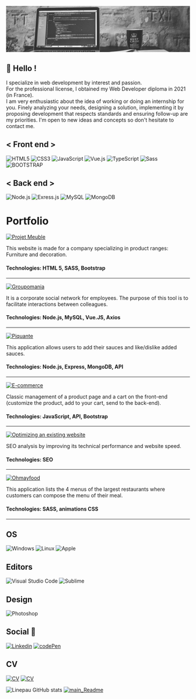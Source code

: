 <img src="main.png">


## 👋 Hello !

<p>
    I specialize in web development by interest and passion.</br>
    For the professional license, I obtained my Web Developer diploma in 2021 (in France).</br>
    I am very enthusiastic about the idea of ​​working or doing an internship for you.
    Finely analyzing your needs, designing a solution, implementing it by proposing development that respects standards and ensuring follow-up are my priorities.
    I'm open to new ideas and concepts so don't hesitate to contact me.
</p>

<h2>< Front end ></h2>

![HTML5](https://img.shields.io/badge/-HTML5-%23E44D27?style=for-the-badge&logo=html5&logoColor=ffffff)
![CSS3](https://img.shields.io/badge/-CSS3-%231572B6?style=for-the-badge&logo=css3)
![JavaScript](https://img.shields.io/badge/JAVASCRIPT-323330?style=for-the-badge&logo=javascript&logoColor=F7DF1E)
![Vue.js](https://img.shields.io/badge/Vue.js-35495E?style=for-the-badge&logo=vue.js&logoColor=4FC08D)
![TypeScript](https://img.shields.io/badge/TypeScript-21618C?style=for-the-badge&logo=TypeScript&logoColor=000000)
![Sass](https://img.shields.io/badge/Sass-7D3C98?style=for-the-badge&logo=Sass&logoColor=white)
![BOOTSTRAP](https://img.shields.io/badge/Bootstrap-563D7C?style=for-the-badge&logo=bootstrap&logoColor=white)

<h2>< Back end ></h2>

![Node.js](https://img.shields.io/badge/Node.js-229954?style=for-the-badge&logo=Node.js&logoColor=000000)
![Exress.js](https://img.shields.io/badge/Exress.js-%23777BB4.svg?style=for-the-badge&logo=Exress.js&logoColor=white)
![MySQL](https://img.shields.io/badge/MySQL-154360?style=for-the-badge&logo=MySQL&logoColor=white)
![MongoDB](https://img.shields.io/badge/MongoDB-239B56?style=for-the-badge&logo=MongoDB&logoColor=000000)

<h1>Portfolio</h1>

[![Projet Meuble](https://img.shields.io/badge/Projet_Meuble-F39C12?style=for-the-badge&logo=cliqz&logoColor=000000)](https://artur01300.github.io/ProjetMeuble/)

<p>
    This website is made for a company specializing in product ranges: Furniture and decoration.
</p>

#### Technologies: HTML 5, SASS, Bootstrap

***
   
[![Groupomania](https://img.shields.io/badge/Groupomania-F39C12?style=for-the-badge&logo=cliqz&logoColor=000000)](https://github.com/Artur01300/OC_P7)

<p>
    It is a corporate social network for employees. The purpose of this tool is to facilitate interactions between colleagues.
</p>

#### Technologies: Node.js, MySQL, Vue.JS, Axios

***

[![Piquante](https://img.shields.io/badge/Piquante-F39C12?style=for-the-badge&logo=cliqz&logoColor=000000)](https://github.com/Artur01300/OC_P6)

<p>
   This application allows users to add their sauces and like/dislike added sauces.
</p>

#### Technologies: Node.js, Express, MongoDB, API

***

   
[![E-commerce](https://img.shields.io/badge/E_commerce-F39C12?style=for-the-badge&logo=cliqz&logoColor=000000)](https://github.com/Artur01300/OC_P5)

<p>
   Classic management of a product page and a cart on the front-end (customize the product, add to your cart, send to the back-end).
</p>

#### Technologies: JavaScript, API, Bootstrap

***
   
[![Optimizing an existing website](https://img.shields.io/badge/Optimizing_an_existing_website?style=for-the-badge&logo=cliqz&logoColor=000000)](https://github.com/Artur01300/OC_P4)

<p>
   SEO analysis by improving its technical performance and website speed.
</p>

#### Technologies: SEO

***
   
[![Ohmayfood](https://img.shields.io/badge/Ohmayfood-F39C12?style=for-the-badge&logo=cliqz&logoColor=000000)](https://github.com/Artur01300/OC_P3)

<p>
    This application lists the 4 menus of the largest restaurants where customers can compose the menu of their meal.
</p>

#### Technologies: SASS, animations CSS
***

<h2>OS</h2>

![Windows](https://img.shields.io/badge/windows-0078D6?style=for-the-badge&logo=windows&logoColor=white)
![Linux](https://img.shields.io/badge/Linux-F1C40F?style=for-the-badge&logo=Linux&logoColor=white)
![Apple](https://img.shields.io/badge/Apple-797D7F?style=for-the-badge&logo=Apple&logoColor=white)

<h2>Editors</h2>

![Visual Studio Code](https://img.shields.io/badge/Visual%20Studio%20Code-0078d7.svg?style=for-the-badge&logo=visual-studio-code&logoColor=white)
![Sublime](https://img.shields.io/badge/Sublime-DC7633.svg?style=for-the-badge&logo=Sublime&logoColor=white)

<h2>Design</h2>

![Photoshop](https://img.shields.io/badge/Photoshop-2C4762.svg?style=for-the-badge&logo=Photoshop&logoColor=3498DB)

<h2>Social 👥</h2>

[![Linkedin](https://img.shields.io/badge/-Artur-2E86C1?style=for-the-badge&logo=Linkedin)](https://www.linkedin.com/in/artur-karapetyan-8058b61a7/) 
[![codePen](https://img.shields.io/badge/codepen-797D7F?style=for-the-badge&logo=codepen&logoColor=white)](https://codepen.io/Artur_K)

<h2>CV</h2>

[![CV](https://img.shields.io/badge/Franch-F39C12?style=for-the-badge&logo=docusign&logoColor=000000)](https://github.com/Artur01300/Artur01300/blob/master/CV_fr.pdf)
[![CV](https://img.shields.io/badge/English-138D75?style=for-the-badge&logo=docusign&logoColor=000000)](https://github.com/Artur01300/Artur01300/blob/master/CV_en.pdf)


![Linepau GitHub stats](https://github-readme-stats.vercel.app/api?username=Artur01300&show_icons=true&theme=radical)
[![main_Readme](https://github-readme-stats.vercel.app/api/top-langs/?username=Artur01300&layout=compact&theme=radical)](https://github.com/Artur01300/github-readme-stats)

